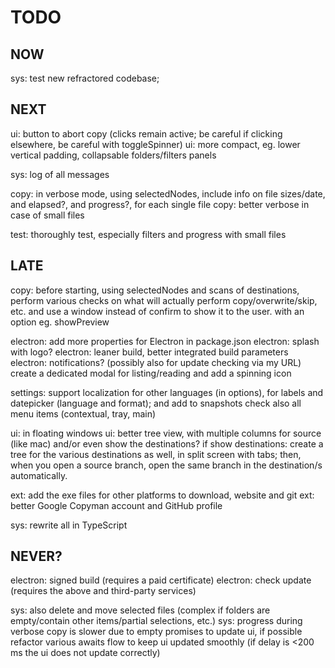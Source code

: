 # TODO

## NOW
sys: test new refractored codebase;

## NEXT
ui: button to abort copy (clicks remain active; be careful if clicking elsewhere, be careful with toggleSpinner)
ui: more compact, eg. lower vertical padding, collapsable folders/filters panels 

sys: log of all messages

copy: in verbose mode, using selectedNodes, include info on file sizes/date, and elapsed?, and progress?, for each single file
copy: better verbose in case of small files

test: thoroughly test, especially filters and progress with small files

## LATE
copy: before starting, using selectedNodes and scans of destinations, perform various checks on what will actually perform copy/overwrite/skip, etc. and use a window instead of confirm to show it to the user.
      with an option eg. showPreview

electron: add more properties for Electron in package.json
electron: splash with logo?
electron: leaner build, better integrated build parameters
electron: notifications? (possibly also for update checking via my URL)
          create a dedicated modal for listing/reading and add a spinning icon

settings: support localization for other languages (in options), for labels and datepicker (language and format); and add to snapshots
check also all menu items (contextual, tray, main)

ui: in floating windows
ui: better tree view, with multiple columns for source (like mac) and/or even show the destinations?
    if show destinations: create a tree for the various destinations as well, in split screen with tabs; 
    then, when you open a source branch, open the same branch in the destination/s automatically.

ext: add the exe files for other platforms to download, website and git
ext: better Google Copyman account and GitHub profile

sys: rewrite all in TypeScript

## NEVER?
electron: signed build (requires a paid certificate)
electron: check update (requires the above and third-party services)

sys: also delete and move selected files (complex if folders are empty/contain other items/partial selections, etc.)
sys: progress during verbose copy is slower due to empty promises to update ui, if possible refactor various awaits flow to keep ui updated smoothly (if delay is <200 ms the ui does not update correctly)
